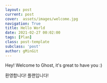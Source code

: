 ```yaml
---
layout: post
current: post
cover:  assets/images/welcome.jpg
navigation: True
title: Hello World
date: 2021-02-27 00:02:00
tags: [Plan]
class: post-template
subclass: 'post'
author: gMinGit
---
```


Hey! Welcome to Ghost, it's great to have you :)

환영합니다! 플랜입니다!